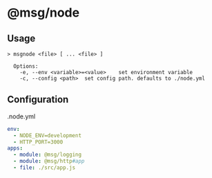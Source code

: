 # @msg/node

## Usage
```
> msgnode <file> [ ... <file> ]

  Options:
    -e, --env <variable>=<value>    set environment variable
    -c, --config <path>  set config path. defaults to ./node.yml

```

## Configuration

.node.yml
```yaml
env: 
  - NODE_ENV=development
  - HTTP_PORT=3000
apps:
  - module: @msg/logging
  - module: @msg/http#app
  - file: ./src/app.js
```
